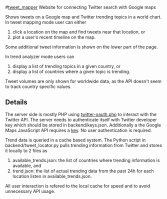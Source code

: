 #[tweet_mapper](http://lajanki.mbnet.fi/tweet_mapper/tweet_mapper.html)
Website for connecting Twitter search with Google maps

Shows tweets on a Google map and Twitter trending topics in a world chart.
In tweet mapping mode user can either
  1. click a location on the map and find tweets near that location, or
  2. plot a user's recent timeline on the map.
  
Some additional tweet information is shown on the lower part of the page.

In trend analyzer mode users can
  1. display a list of trending topics in a given country, or
  2. display a list of countries where a given topic is trending.
  
Tweet volumes are only shown for worldwide data, as the API doesn't seem to track
country specific values.

## Details
The server side is mostly PHP using [twitter-oauth.php](https://github.com/jonhurlock/Twitter-Application-Only-Authentication-OAuth-PHP) to interact with the Twitter API.
The server needs to authenticate itself with Twitter developer key which should be stored in backend/keys.json. Additionally a the Google Maps JavaScript API requires a [key](https://developers.google.com/maps/documentation/javascript/get-api-key).
No user authentication is required.

Trend data is queried in a cache based system. The Python script in backend/tweet_locator.py pulls trending information from Twitter
and stores it locally to 2 files as
  1. available_trends.json: the list of countries where trending information is available, and
  2. trend.json: the list of actual trending data from the past 24h for each location listen in available_trends.json.
  
 All user interaction is refered to the local cache for speed and to avoid unnecessary API usage.
